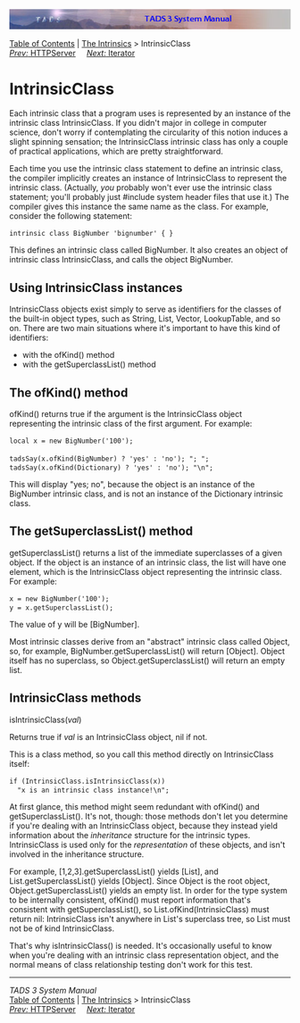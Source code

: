 ---
---
<div class="topbar">

<img src="topbar.jpg" data-border="0" />

</div>

<div class="nav">

<a href="toc.html" class="nav">Table of Contents</a> \|
<a href="builtins.html" class="nav">The Intrinsics</a> \>
IntrinsicClass  
<span class="navnp"><a href="httpsrv.html" class="nav"><em>Prev:</em> HTTPServer</a>
    <a href="iter.html" class="nav"><em>Next:</em> Iterator</a>    
</span>

</div>

<div class="main">

# IntrinsicClass

Each intrinsic class that a program uses is represented by an instance
of the intrinsic class IntrinsicClass. If you didn't major in college in
computer science, don't worry if contemplating the circularity of this
notion induces a slight spinning sensation; the IntrinsicClass intrinsic
class has only a couple of practical applications, which are pretty
straightforward.

Each time you use the <span class="code">intrinsic class</span>
statement to define an intrinsic class, the compiler implicitly creates
an instance of IntrinsicClass to represent the intrinsic class.
(Actually, *you* probably won't ever use the
<span class="code">intrinsic class</span> statement; you'll probably
just <span class="code">\#include</span> system header files that use
it.) The compiler gives this instance the same name as the class. For
example, consider the following statement:

<div class="code">

    intrinsic class BigNumber 'bignumber' { }

</div>

This defines an intrinsic class called BigNumber. It also creates an
object of intrinsic class IntrinsicClass, and calls the object
BigNumber.

## Using IntrinsicClass instances

IntrinsicClass objects exist simply to serve as identifiers for the
classes of the built-in object types, such as String, List, Vector,
LookupTable, and so on. There are two main situations where it's
important to have this kind of identifiers:

- with the ofKind() method
- with the getSuperclassList() method

## The ofKind() method

ofKind() returns <span class="code">true</span> if the argument is the
IntrinsicClass object representing the intrinsic class of the first
argument. For example:

<div class="code">

    local x = new BigNumber('100');
      
    tadsSay(x.ofKind(BigNumber) ? 'yes' : 'no'); "; ";
    tadsSay(x.ofKind(Dictionary) ? 'yes' : 'no'); "\n";

</div>

This will display "yes; no", because the object is an instance of the
BigNumber intrinsic class, and is not an instance of the Dictionary
intrinsic class.

## The getSuperclassList() method

getSuperclassList() returns a list of the immediate superclasses of a
given object. If the object is an instance of an intrinsic class, the
list will have one element, which is the IntrinsicClass object
representing the intrinsic class. For example:

<div class="code">

    x = new BigNumber('100');
    y = x.getSuperclassList();

</div>

The value of <span class="code">y</span> will be
<span class="code">\[BigNumber\]</span>.

Most intrinsic classes derive from an "abstract" intrinsic class called
Object, so, for example,
<span class="code">BigNumber.getSuperclassList()</span> will return
<span class="code">\[Object\]</span>. Object itself has no superclass,
so <span class="code">Object.getSuperclassList()</span> will return an
empty list.

## IntrinsicClass methods

<span class="code">isIntrinsicClass(*val*)</span>

<div class="fdef">

Returns <span class="code">true</span> if *val* is an IntrinsicClass
object, <span class="code">nil</span> if not.

This is a class method, so you call this method directly on
IntrinsicClass itself:

<div class="code">

    if (IntrinsicClass.isIntrinsicClass(x))
      "x is an intrinsic class instance!\n";

</div>

At first glance, this method might seem redundant with
<span class="code">ofKind()</span> and
<span class="code">getSuperclassList()</span>. It's not, though: those
methods don't let you determine if you're dealing with an IntrinsicClass
object, because they instead yield information about the *inheritance*
structure for the intrinsic types. IntrinsicClass is used only for the
*representation* of these objects, and isn't involved in the inheritance
structure.

For example, <span class="code">\[1,2,3\].getSuperclassList()</span>
yields <span class="code">\[List\]</span>, and
<span class="code">List.getSuperclassList()</span> yields
<span class="code">\[Object\]</span>. Since
<span class="code">Object</span> is the root object,
<span class="code">Object.getSuperclassList()</span> yields an empty
list. In order for the type system to be internally consistent,
<span class="code">ofKind()</span> must report information that's
consistent with <span class="code">getSuperclassList()</span>, so
<span class="code">List.ofKind(IntrinsicClass)</span> must return
<span class="code">nil</span>: IntrinsicClass isn't anywhere in
<span class="code">List</span>'s superclass tree, so
<span class="code">List</span> must not be of kind
<span class="code">IntrinsicClass</span>.

That's why <span class="code">isIntrinsicClass()</span> is needed. It's
occasionally useful to know when you're dealing with an intrinsic class
representation object, and the normal means of class relationship
testing don't work for this test.

</div>

------------------------------------------------------------------------

<div class="navb">

*TADS 3 System Manual*  
<a href="toc.html" class="nav">Table of Contents</a> \|
<a href="builtins.html" class="nav">The Intrinsics</a> \>
IntrinsicClass  
<span class="navnp"><a href="httpsrv.html" class="nav"><em>Prev:</em> HTTPServer</a>
    <a href="iter.html" class="nav"><em>Next:</em> Iterator</a>    
</span>

</div>

</div>
